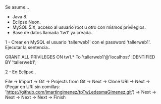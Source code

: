 Se asume...
- Java 8.
- Eclipse Neon.
- MySQL 5.X, acceso al usuario root u otro con mismos privilegios.
- Base de datos llamada 'tw1' ya creada.

1 - Crear en MySQL el usuario 'tallerweb1' con el password 'tallerweb1'. Ejecutar la sentencia..

GRANT ALL PRIVILEGES ON tw1.* To 'tallerweb1'@'localhost' IDENTIFIED BY 'tallerweb1';

2 - En Eclipse..

File -> Import -> Git -> Projects from Git -> Next -> Clone URI -> Next -> 
(Pegar en URI sin comillas: 'https://github.com/jmartingimenez/tpTwLedesmaGimenez.git')
-> Next -> Next -> Next -> Next -> Finish
